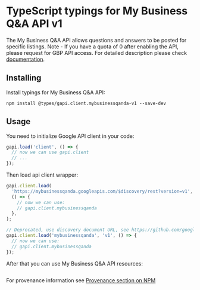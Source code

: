 # TypeScript typings for My Business Q&A API v1

The My Business Q&A API allows questions and answers to be posted for specific listings. Note - If you have a quota of 0 after enabling the API, please request for GBP API access.
For detailed description please check [documentation](https://developers.google.com/my-business/).

## Installing

Install typings for My Business Q&A API:

```
npm install @types/gapi.client.mybusinessqanda-v1 --save-dev
```

## Usage

You need to initialize Google API client in your code:

```typescript
gapi.load('client', () => {
  // now we can use gapi.client
  // ...
});
```

Then load api client wrapper:

```typescript
gapi.client.load(
  'https://mybusinessqanda.googleapis.com/$discovery/rest?version=v1',
  () => {
    // now we can use:
    // gapi.client.mybusinessqanda
  },
);
```

```typescript
// Deprecated, use discovery document URL, see https://github.com/google/google-api-javascript-client/blob/master/docs/reference.md#----gapiclientloadname----version----callback--
gapi.client.load('mybusinessqanda', 'v1', () => {
  // now we can use:
  // gapi.client.mybusinessqanda
});
```

After that you can use My Business Q&A API resources: <!-- TODO: make this work for multiple namespaces -->

```typescript

```

For provenance information see [Provenance section on NPM](https://www.npmjs.com/package/@maxim_mazurok/gapi.client.mybusinessqanda-v1#Provenance:~:text=none-,Provenance,-Built%20and%20signed)
